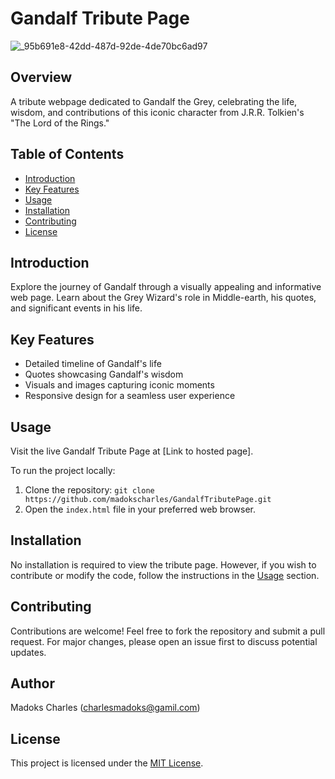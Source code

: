 # Gandalf Tribute Page

![_95b691e8-42dd-487d-92de-4de70bc6ad97](https://github.com/madokscharles/GandalfTributePage/assets/111252523/77052760-c11f-446a-9135-0bf145413583)

## Overview

A tribute webpage dedicated to Gandalf the Grey, celebrating the life, wisdom, and contributions of this iconic character from J.R.R. Tolkien's "The Lord of the Rings."

## Table of Contents

- [Introduction](#introduction)
- [Key Features](#key-features)
- [Usage](#usage)
- [Installation](#installation)
- [Contributing](#contributing)
- [License](#license)

## Introduction

Explore the journey of Gandalf through a visually appealing and informative web page. Learn about the Grey Wizard's role in Middle-earth, his quotes, and significant events in his life.

## Key Features

- Detailed timeline of Gandalf's life
- Quotes showcasing Gandalf's wisdom
- Visuals and images capturing iconic moments
- Responsive design for a seamless user experience

## Usage

Visit the live Gandalf Tribute Page at [Link to hosted page].

To run the project locally:

1. Clone the repository: `git clone https://github.com/madokscharles/GandalfTributePage.git`
2. Open the `index.html` file in your preferred web browser.

## Installation

No installation is required to view the tribute page. However, if you wish to contribute or modify the code, follow the instructions in the [Usage](#usage) section.

## Contributing

Contributions are welcome! Feel free to fork the repository and submit a pull request. For major changes, please open an issue first to discuss potential updates.

## Author

Madoks Charles (charlesmadoks@gamil.com)

## License

This project is licensed under the [MIT License](LICENSE).
